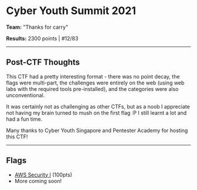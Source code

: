 # Cyber Youth Summit 2021

**Team:** "Thanks for carry" 

**Results:** 2300 points | #12/83

---

## Post-CTF Thoughts

This CTF had a pretty interesting format - there was no point decay, the flags were multi-part, the challenges were entirely on the web (using web labs with the required tools pre-installed), and the categories were also unconventional.

It was certainly not as challenging as other CTFs, but as a noob I appreciate not having my brain turned to mush on the first flag :P I still learnt a lot and had a fun time.

Many thanks to Cyber Youth Singapore and Pentester Academy for hosting this CTF!

---

## Flags
* [AWS Security I](https://github.com/xeniafiorenza/CTF-Writeups/tree/main/CYS%202021/AWS%20Security%20I/) (100pts)
* More coming soon!

<!--
* [DevSecOps Scenario I]() (100pts)
* DevSecOps Scenario II (200pts)
* [DevSecOps Scenario III]() (300pts)
* [Forensics I]() (100pts)
* [Forensics II]() (200pts)
* [Forensics III]() (300pts)
* [Network Recon I]() (100pts)
* [Network Recon II]() (200pts)
* [Network Recon III]() (300pts)
* [Web Application III]() (300pts)

---

Check out my teammate's write-ups here: [coming soon]
-->